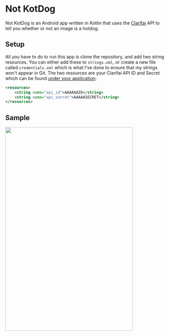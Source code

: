 # Not KotDog

Not KotDog is an Android app written in Kotlin that uses the [Clarifai](http://clarifai.com) API to tell you whether or not an image is a hotdog.

## Setup

All you have to do to run this app is clone the repository, and add two string resources. You can either add these to `strings.xml`, or create a new file called `credentials.xml` which is what I've done to ensure that my strings won't appear in Git. The two resources are your Clarifai API ID and Secret which can be found [under your application](https://developer.clarifai.com/account/applications/):

```xml
<resources>
    <string name="api_id">AAAAAAID</string>
    <string name="api_secret">AAAAASECRET</string>
</resources>
```

## Sample

<img src='/images/kotdog.gif' width='400' height='640' />
